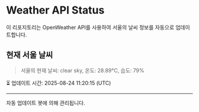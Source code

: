 
# Weather API Status

이 리포지토리는 OpenWeather API를 사용하여 서울의 날씨 정보를 자동으로 업데이트합니다.

## 현재 서울 날씨
> 서울의 현재 날씨: clear sky, 온도: 28.89°C, 습도: 79%

⏳ 업데이트 시간: 2025-08-24 11:20:15 (UTC)

---
자동 업데이트 봇에 의해 관리됩니다.
